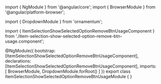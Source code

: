 import { NgModule } from '@angular/core';
import { BrowserModule } from '@angular/platform-browser';
  
import { DropdownModule } from 'ornamentum';
  
import { ItemSelectionShowSelectedOptionRemoveBtnUsageComponent } from './item-selection-show-selected-option-remove-btn-usage.component';

@NgModule({
 bootstrap: [ItemSelectionShowSelectedOptionRemoveBtnUsageComponent],
 declarations: [ItemSelectionShowSelectedOptionRemoveBtnUsageComponent],
 imports: [
    BrowserModule, 
    DropdownModule.forRoot()
  ]
})
export class ItemSelectionShowSelectedOptionRemoveBtnUsageModule {
}
